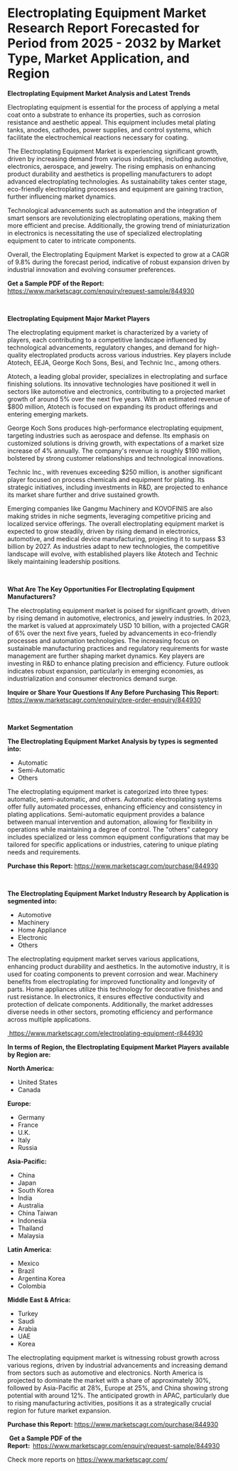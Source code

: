 <p><h1>Electroplating Equipment Market Research Report Forecasted for Period from 2025 -  2032 by Market Type, Market Application, and Region</h1></p><p><strong>Electroplating Equipment Market Analysis and Latest Trends</strong></p>
<p><p>Electroplating equipment is essential for the process of applying a metal coat onto a substrate to enhance its properties, such as corrosion resistance and aesthetic appeal. This equipment includes metal plating tanks, anodes, cathodes, power supplies, and control systems, which facilitate the electrochemical reactions necessary for coating.</p><p>The Electroplating Equipment Market is experiencing significant growth, driven by increasing demand from various industries, including automotive, electronics, aerospace, and jewelry. The rising emphasis on enhancing product durability and aesthetics is propelling manufacturers to adopt advanced electroplating technologies. As sustainability takes center stage, eco-friendly electroplating processes and equipment are gaining traction, further influencing market dynamics.</p><p>Technological advancements such as automation and the integration of smart sensors are revolutionizing electroplating operations, making them more efficient and precise. Additionally, the growing trend of miniaturization in electronics is necessitating the use of specialized electroplating equipment to cater to intricate components.</p><p>Overall, the Electroplating Equipment Market is expected to grow at a CAGR of 9.8% during the forecast period, indicative of robust expansion driven by industrial innovation and evolving consumer preferences.</p></p>
<p><strong>Get a Sample PDF of the Report:&nbsp;</strong> <a href="https://www.marketscagr.com/enquiry/request-sample/844930?utm_campaign=1901&utm_medium=2&utm_source=Github&utm_content=ia&utm_term=17022025&utm_id=electroplating-equipment">https://www.marketscagr.com/enquiry/request-sample/844930</a></p>
<p>&nbsp;</p>
<p><strong>Electroplating Equipment Major Market Players</strong></p>
<p><p>The electroplating equipment market is characterized by a variety of players, each contributing to a competitive landscape influenced by technological advancements, regulatory changes, and demand for high-quality electroplated products across various industries. Key players include Atotech, EEJA, George Koch Sons, Besi, and Technic Inc., among others.</p><p>Atotech, a leading global provider, specializes in electroplating and surface finishing solutions. Its innovative technologies have positioned it well in sectors like automotive and electronics, contributing to a projected market growth of around 5% over the next five years. With an estimated revenue of $800 million, Atotech is focused on expanding its product offerings and entering emerging markets.</p><p>George Koch Sons produces high-performance electroplating equipment, targeting industries such as aerospace and defense. Its emphasis on customized solutions is driving growth, with expectations of a market size increase of 4% annually. The company's revenue is roughly $190 million, bolstered by strong customer relationships and technological innovations.</p><p>Technic Inc., with revenues exceeding $250 million, is another significant player focused on process chemicals and equipment for plating. Its strategic initiatives, including investments in R&D, are projected to enhance its market share further and drive sustained growth.</p><p>Emerging companies like Gangmu Machinery and KOVOFINIS are also making strides in niche segments, leveraging competitive pricing and localized service offerings. The overall electroplating equipment market is expected to grow steadily, driven by rising demand in electronics, automotive, and medical device manufacturing, projecting it to surpass $3 billion by 2027. As industries adapt to new technologies, the competitive landscape will evolve, with established players like Atotech and Technic likely maintaining leadership positions.</p></p>
<p>&nbsp;</p>
<p><strong>What Are The Key Opportunities For Electroplating Equipment Manufacturers?</strong></p>
<p><p>The electroplating equipment market is poised for significant growth, driven by rising demand in automotive, electronics, and jewelry industries. In 2023, the market is valued at approximately USD 10 billion, with a projected CAGR of 6% over the next five years, fueled by advancements in eco-friendly processes and automation technologies. The increasing focus on sustainable manufacturing practices and regulatory requirements for waste management are further shaping market dynamics. Key players are investing in R&D to enhance plating precision and efficiency. Future outlook indicates robust expansion, particularly in emerging economies, as industrialization and consumer electronics demand surge.</p></p>
<p><strong>Inquire or Share Your Questions If Any Before Purchasing This Report:</strong> <a href="https://www.marketscagr.com/enquiry/pre-order-enquiry/844930?utm_campaign=1901&utm_medium=2&utm_source=Github&utm_content=ia&utm_term=17022025&utm_id=electroplating-equipment">https://www.marketscagr.com/enquiry/pre-order-enquiry/844930</a></p>
<p>&nbsp;</p>
<p><strong>Market Segmentation</strong></p>
<p><strong>The Electroplating Equipment Market Analysis by types is segmented into:</strong></p>
<p><ul><li>Automatic</li><li>Semi-Automatic</li><li>Others</li></ul></p>
<p><p>The electroplating equipment market is categorized into three types: automatic, semi-automatic, and others. Automatic electroplating systems offer fully automated processes, enhancing efficiency and consistency in plating applications. Semi-automatic equipment provides a balance between manual intervention and automation, allowing for flexibility in operations while maintaining a degree of control. The "others" category includes specialized or less common equipment configurations that may be tailored for specific applications or industries, catering to unique plating needs and requirements.</p></p>
<p><strong>Purchase this Report:&nbsp;</strong><a href="https://www.marketscagr.com/purchase/844930?utm_campaign=1901&utm_medium=2&utm_source=Github&utm_content=ia&utm_term=17022025&utm_id=electroplating-equipment">https://www.marketscagr.com/purchase/844930</a></p>
<p>&nbsp;</p>
<p><strong>The Electroplating Equipment Market Industry Research by Application is segmented into:</strong></p>
<p><ul><li>Automotive</li><li>Machinery</li><li>Home Appliance</li><li>Electronic</li><li>Others</li></ul></p>
<p><p>The electroplating equipment market serves various applications, enhancing product durability and aesthetics. In the automotive industry, it is used for coating components to prevent corrosion and wear. Machinery benefits from electroplating for improved functionality and longevity of parts. Home appliances utilize this technology for decorative finishes and rust resistance. In electronics, it ensures effective conductivity and protection of delicate components. Additionally, the market addresses diverse needs in other sectors, promoting efficiency and performance across multiple applications.</p></p>
<p><a href="https://www.marketscagr.com/electroplating-equipment-r844930?utm_campaign=1901&utm_medium=2&utm_source=Github&utm_content=ia&utm_term=17022025&utm_id=electroplating-equipment">&nbsp;https://www.marketscagr.com/electroplating-equipment-r844930</a></p>
<p><strong>In terms of Region, the Electroplating Equipment Market Players available by Region are:</strong></p>
<p>
    <p> <strong> North America: </strong>
        <ul>
            <li>United States</li>
            <li>Canada</li>
        </ul>
        </p> 
    <p> <strong> Europe: </strong>
        <ul>
            <li>Germany</li>
            <li>France</li>
            <li>U.K.</li>
            <li>Italy</li>
            <li>Russia</li>
        </ul>
        </p> 
    <p> <strong> Asia-Pacific: </strong>
        <ul>
            <li>China</li>
            <li>Japan</li>
            <li>South Korea</li>
            <li>India</li>
            <li>Australia</li>
            <li>China Taiwan</li>
            <li>Indonesia</li>
            <li>Thailand</li>
            <li>Malaysia</li>
        </ul>
        </p> 
    <p> <strong> Latin America: </strong>
        <ul>
            <li>Mexico</li>
            <li>Brazil</li>
            <li>Argentina Korea</li>
            <li>Colombia</li>
        </ul>
        </p> 
    <p> <strong> Middle East & Africa: </strong>
        <ul>
            <li>Turkey</li>
            <li>Saudi</li>
            <li>Arabia</li>
            <li>UAE</li>
            <li>Korea</li>
        </ul>
    </p>
    </p>
<p><p>The electroplating equipment market is witnessing robust growth across various regions, driven by industrial advancements and increasing demand from sectors such as automotive and electronics. North America is projected to dominate the market with a share of approximately 30%, followed by Asia-Pacific at 28%, Europe at 25%, and China showing strong potential with around 12%. The anticipated growth in APAC, particularly due to rising manufacturing activities, positions it as a strategically crucial region for future market expansion.</p></p>
<p><strong>Purchase this Report: </strong><a href="https://www.marketscagr.com/purchase/844930?utm_campaign=1901&utm_medium=2&utm_source=Github&utm_content=ia&utm_term=17022025&utm_id=electroplating-equipment">https://www.marketscagr.com/purchase/844930</a></p>
<p>&nbsp;<strong>Get a Sample PDF of the Report:&nbsp;&nbsp;</strong><a href="https://www.marketscagr.com/enquiry/request-sample/844930?utm_campaign=1901&utm_medium=2&utm_source=Github&utm_content=ia&utm_term=17022025&utm_id=electroplating-equipment">https://www.marketscagr.com/enquiry/request-sample/844930</a></p>
<p><strong></strong></p>
<p>Check more reports on <a href="https://www.marketscagr.com/?utm_campaign=1901&utm_medium=2&utm_source=Github&utm_content=ia&utm_term=17022025&utm_id=electroplating-equipment">https://www.marketscagr.com/</a></p>
